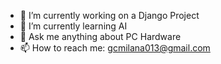 - 🔭 I’m currently working on a Django Project
- 🌱 I’m currently learning AI
- 💬 Ask me anything about PC Hardware
- 📫 How to reach me: gcmilana013@gmail.com
